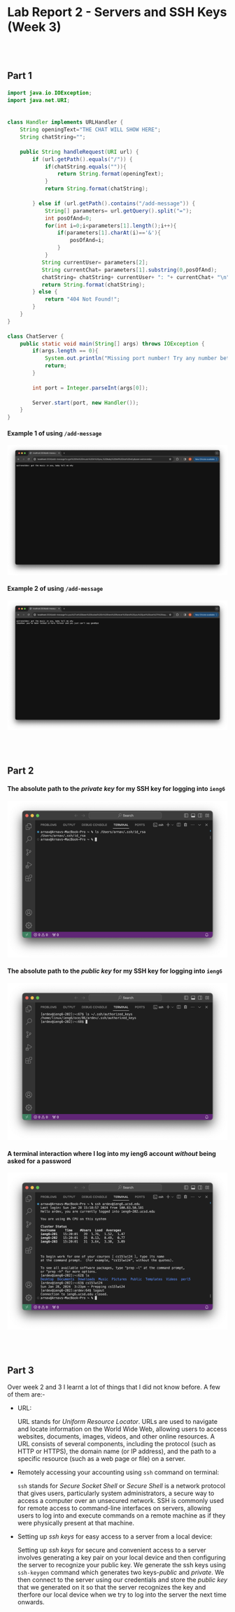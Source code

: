 # Lab Report 2 - Servers and SSH Keys (Week 3)
<br/><br/> 
## Part 1
```java
import java.io.IOException;
import java.net.URI;


class Handler implements URLHandler {
    String openingText="THE CHAT WILL SHOW HERE";
    String chatString="";

    public String handleRequest(URI url) {
        if (url.getPath().equals("/")) {
            if(chatString.equals("")){
                return String.format(openingText);
            }
            return String.format(chatString);
            
        } else if (url.getPath().contains("/add-message")) {
            String[] parameters= url.getQuery().split("=");
            int posOfAnd=0;
            for(int i=0;i<parameters[1].length();i++){
                if(parameters[1].charAt(i)=='&'){
                    posOfAnd=i;
                }
            }
           String currentUser= parameters[2];
           String currentChat= parameters[1].substring(0,posOfAnd);
           chatString= chatString+ currentUser+ ": "+ currentChat+ "\n";
           return String.format(chatString);
        } else {
            return "404 Not Found!";
        }
    }
}

class ChatServer {
    public static void main(String[] args) throws IOException {
        if(args.length == 0){
            System.out.println("Missing port number! Try any number between 1024 to 49151");
            return;
        }

        int port = Integer.parseInt(args[0]);

        Server.start(port, new Handler());
    }
}
```
#### Example 1 of using `/add-message`
![Image](image1.jpeg) 

#### Example 2 of using `/add-message`
![Image](image2.jpeg)

<br/><br/> 
## Part 2
#### The absolute path to the _private key_ for my SSH key for logging into `ieng6`
![Image](image3.png)

#### The absolute path to the _public key_ for my SSH key for logging into `ieng6`
![Image](image4.png)

#### A terminal interaction where I log into my ieng6 account _without_ being asked for a password
![Image](image5.png)


<br/><br/> 
## Part 3

Over week 2 and 3 I learnt a lot of things that I did not know before. A few of them are:-
* URL:
    
     URL stands for _Uniform Resource Locator_. URLs are used to navigate and locate information on the World Wide Web, allowing users to access websites, documents, images, videos, and other online resources. A URL consists of several components, including the protocol (such as HTTP or HTTPS), the domain name (or IP address), and the path to a specific resource (such as a web page or file) on a server.
  
* Remotely accessing your accounting using `ssh` command on terminal:

   `ssh` stands for _Secure Socket Shell_ or _Secure Shell_ is a network protocol that gives users, particularly system administrators, a secure way to access a computer over an unsecured network. SSH is commonly used for remote access to command-line interfaces on servers, allowing users to log into and execute commands on a remote machine as if they were physically present at that machine.

* Setting up _ssh keys_  for easy access to a server from a local device:

    Setting up _ssh keys_ for secure and convenient access to a server involves generating a key pair on your local device and then configuring the server to recognize your public key. We generate the ssh keys using `ssh-keygen` command which generates two keys-_public_ and _private_. We then connect to the server using our credentials and store the _public key_ that we generated on it so that the server recognizes the key and therfore our local device when we try to log into the server the next time onwards.
   

<br/><br/> 
